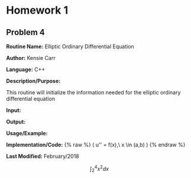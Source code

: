 # Homework 1
## Problem 4
**Routine Name:**           Elliptic Ordinary Differential Equation

**Author:** Kensie Carr

**Language:** C++

**Description/Purpose:** 

This routine will initialize the information needed for the elliptic ordinary differential equation

**Input:**


**Output:** 


**Usage/Example:**


**Implementation/Code:** 
{% raw %}
\( u'' = f(x),\ x \in (a,b) \)
{% endraw %}

**Last Modified:** February/2018

$$ \int^4_2 x^2 dx $$